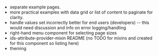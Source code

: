 - separate example pages.
- more practical examples with data grid or list of content to paginate for clarity.
- handle values set incorrectly better for end users (developers) -- this would need discussion and info on error logging/handling
- right-hand menu component for selecting page sizes
- ids-attribute-provider-mixin README
(no TODO for mixins and created for this component so listing here)
- theming